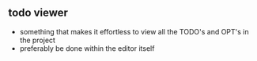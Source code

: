 ## todo viewer
- something that makes it effortless to view all the TODO's and OPT's in the project
- preferably be done within the editor itself